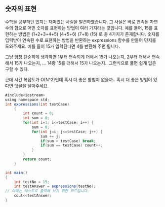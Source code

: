 

 ## 숫자의 표현

수학을 공부하던 민지는 재미있는 사실을 발견하였습니다. 그 사실은 바로 연속된 자연수의 합으로 어떤 숫자를 표현하는 방법이 여러 가지라는 것입니다. 예를 들어, 15를 표현하는 방법은
(1+2+3+4+5)
(4+5+6)
(7+8)
(15)
로 총 4가지가 존재합니다. 숫자를 입력받아 연속된 수로 표현하는 방법을 반환하는 expressions 함수를 만들어 민지를 도와주세요. 예를 들어 15가 입력된다면 4를 반환해 주면 됩니다.



그냥 엄청 단순하게 생각하면 1부터 연속되게 더해서 15가 나오는지, 2부터 더해서 연속해서 15가 나오는지, ... 14랑 15를 더해서 15가 나오는지.. 그런식으로 풀면 쉽게 답은 구할 수 있다.

근데 시간 복잡도가 O(N^2)인데 혹시 더 좋은 방법이 없을까.. 혹시 더 좋은 방법이 있다면 댓글을 달아주세요.

```java
#include<iostream>
using namespace std;
int expressions(int testCase)
    {
        int count = 0;
        int sum = 0;
        for(int i=1; i<=testCase; i++) {
            sum = 0;
            for(int j=i; j<=testCase; j++) {
                sum += j;
                if(sum > testCase) break;
                if(sum == testCase) count++;
            }
        }
        return count;
    }

int main()
{
	int testNo = 15;
	int testAnswer = expressions(testNo);
// 아래는 테스트로 출력해 보기 위한 코드입니다.
	cout<<testAnswer;
}

```

